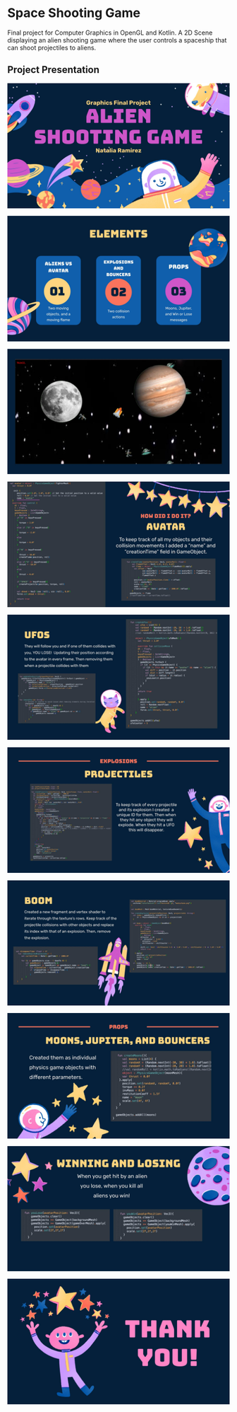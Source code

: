 # Space Shooting Game
Final project for Computer Graphics in OpenGL and Kotlin.
A 2D Scene displaying an alien shooting game where the user controls a spaceship that can shoot projectiles to aliens.

## Project Presentation

![Slide 1](slides/Alien%20Shooting%20Game.jpg)

![Slide 2](slides/Alien%20Shooting%20Game_1.jpg)

![Slide 3](slides/Alien%20Shooting%20Game_2.jpg)

![Slide 4](slides/Alien%20Shooting%20Game_3.jpg)

![Slide 5](slides/Alien%20Shooting%20Game_4.jpg)

![Slide 6](slides/Alien%20Shooting%20Game_5.jpg)

![Slide 7](slides/Alien%20Shooting%20Game_6.jpg)

![Slide 8](slides/Alien%20Shooting%20Game_7.jpg)

![Slide 9](slides/Alien%20Shooting%20Game_8.jpg)

![Slide 10](slides/Alien%20Shooting%20Game_9.jpg)
